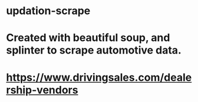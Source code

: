 # updation-scrape
# Created with beautiful soup, and splinter to scrape automotive data.
# https://www.drivingsales.com/dealership-vendors